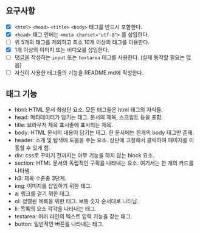 ## 요구사항 

- [x]  `<html>` `<head>` `<title>`  `<body>` 태그를 반드시 포함한다. 
- [x]  `<head>` 태그 안에는 `<meta charset="utf-8">` 를 삽입한다.
- [ ]  위 5개의 태그를 제외하고 최소 10개 이상의 태그를 이용한다.
- [x]  1개 이상의 이미지 또는 비디오를 삽입한다.
- [ ]  댓글을 작성하는 `input` 또는 `textarea` 태그를 사용한다. (실제 동작할 필요는 없음)
- [ ]  자신이 사용한 태그들의 기능을 README.md에 작성한다.

## 태그 기능
- html: HTML 문서 최상단 요소. 모든 태그들은 html 태그의 자식들.
- head: 메타데이터가 담기는 태그. 문서의 제목, 스크립트 등을 포함.
- title: 브라우저 제목 표시줄에 표시되는 제목.
- body: HTML 문서의 내용이 담기는 태그. 한 문서에는 한개의 body 태그만 존재.
- header: 소개 및 탐색에 도움을 주는 요소. 상단에 고정해서 클릭하여 페이지를 이동할 수 있게 함.
- div: css로 꾸미기 전까지는 아무 기능을 하지 않는 block 요소. 
- section: HTML 문서의 독립적인 구획을 나타내는 요소. 여기서는 한 개의 카드를 나타냄.
- h3: 제목 수준중 3단계.
- img: 이미지를 삽입하기 위한 태그.
- a: 링크를 걸기 위한 태그.
- ol: 정렬된 목록을 위한 태그. 보통 숫자 순서대로 나타남.
- li: 목록의 요소 각각을 나타내는 태그.
- textarea: 여러 라인의 텍스트 입력 기능을 갖는 태그.
- button: 일반적인 버튼을 나타내는 태그.
